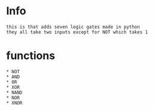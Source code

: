 # Info

    this is that adds seven logic gates made in python
    they all take two inputs except for NOT which takes 1

# functions

    * NOT
    * AND
    * OR
    * XOR
    * NAND
    * NOR
    * XNOR

